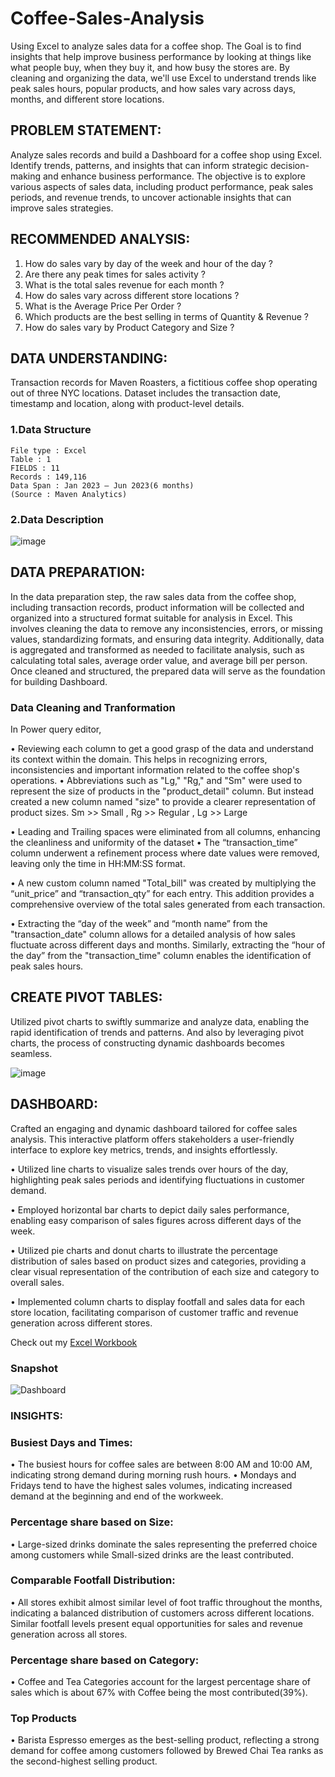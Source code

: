 # Coffee-Sales-Analysis
Using Excel to analyze sales data for a coffee shop. The Goal is to find insights that help improve business performance by looking at things like what people buy, when they buy it, and how busy the stores are. By cleaning and organizing the data, we'll use Excel to understand trends like peak sales hours, popular products, and how sales vary across days, months, and different store locations. 


## PROBLEM STATEMENT:


Analyze sales records and build a Dashboard for a coffee shop using Excel. Identify trends, patterns, and insights that can inform strategic decision-making and enhance business performance. The objective is to explore various aspects of sales data, including product performance, peak sales periods, and revenue trends, to uncover actionable insights that can improve sales strategies.


## RECOMMENDED ANALYSIS:


1. How do sales vary by day of the week and hour of the day ?
2. Are there any peak times for sales activity ?
3. What is the total sales revenue for each month ?
4. How do sales vary across different store locations ?
5. What is the Average Price Per Order ?
6. Which products are the best selling in terms of Quantity & Revenue ?
7. How do sales vary by Product Category and Size ?


## DATA UNDERSTANDING:


Transaction records for Maven Roasters, a fictitious coffee shop operating out of three NYC locations. Dataset includes the transaction date, timestamp and location, along with product-level details.


### 1.Data Structure


    File type : Excel
    Table : 1
    FIELDS : 11
    Records : 149,116
    Data Span : Jan 2023 – Jun 2023(6 months)
    (Source : Maven Analytics)


### 2.Data Description


![image](https://github.com/lkh-pranav/Coffee-Sales-Analysis/assets/165638568/11f67bce-b53c-4b4b-a3f6-4ad876db7e92)


## DATA PREPARATION:

In the data preparation step, the raw sales data from the coffee shop, including transaction records, product information will be collected and organized into a structured format suitable for analysis in Excel. This involves cleaning the data to remove any inconsistencies, errors, or missing values, standardizing formats, and ensuring data integrity. Additionally, data is aggregated and transformed as needed to facilitate analysis, such as calculating total sales, average order value, and average bill per person. Once cleaned and structured, the prepared data will serve as the foundation for building Dashboard.


### Data Cleaning and Tranformation

   
In Power query editor,

•	Reviewing each column to get a good grasp of the data and understand its context within the domain. This helps in recognizing errors, inconsistencies and important information related to the coffee shop's operations.
•	Abbreviations such as "Lg," "Rg," and "Sm" were used to represent the size of products in the "product_detail" column. But instead created a new column named "size" to provide a clearer representation of product sizes.
Sm >> Small , Rg >> Regular , Lg >> Large

•	Leading and Trailing spaces were eliminated from all columns, enhancing the cleanliness and uniformity of the dataset
•	The “transaction_time” column underwent a refinement process where date values were removed, leaving only the time in HH:MM:SS format.

•	A new custom column named "Total_bill" was created by multiplying the “unit_price” and “transaction_qty” for each entry. This addition provides a comprehensive overview of the total sales generated from each transaction.

•	Extracting the “day of the week” and “month name” from the "transaction_date" column allows for a detailed analysis of how sales fluctuate across different days and months. Similarly, extracting the “hour of the day” from the "transaction_time" column enables the identification of peak sales hours.


## CREATE PIVOT TABLES:


Utilized pivot charts to swiftly summarize and analyze data, enabling the rapid identification of trends and patterns. And also by leveraging pivot charts, the process of constructing dynamic dashboards becomes seamless.


![image](https://github.com/lkh-pranav/Coffee-Sales-Analysis/assets/165638568/bbe6af71-eed2-46cc-b615-ef1649be57f6)


## DASHBOARD:


Crafted an engaging and dynamic dashboard tailored for coffee sales analysis. This interactive platform offers stakeholders a user-friendly interface to explore key metrics, trends, and insights effortlessly.


•	Utilized line charts to visualize sales trends over hours of the day, highlighting peak sales periods and identifying fluctuations in customer demand.


•	Employed horizontal bar charts to depict daily sales performance, enabling easy comparison of sales figures across different days of the week.


•	Utilized pie charts and donut charts to illustrate the percentage distribution of sales based on product sizes and categories, providing a clear visual representation of the contribution of each size and category to overall sales.


•	Implemented column charts to display footfall and sales data for each store location, facilitating comparison of customer traffic and revenue generation across different stores.


Check out my [Excel Workbook](https://1drv.ms/x/c/594dd24d75e2ee39/IQNwXvYC9xfkR40x0s6Q3XCjATkxaISe5KJBz9702WkE8FM)


### Snapshot


![Dashboard](https://github.com/lkh-pranav/Coffee-Sales-Analysis/assets/165638568/1a396976-e919-4b61-b6fa-c2f40a11b23b)


### INSIGHTS:


### Busiest Days and Times: 
•	The busiest hours for coffee sales are between 8:00 AM and 10:00 AM, indicating strong demand during morning rush hours.
•	Mondays and Fridays tend to have the highest sales volumes, indicating increased demand at the beginning and end of the workweek.


### Percentage share based on Size:
•	Large-sized drinks dominate the sales representing the preferred choice among customers while Small-sized drinks are the least contributed.


### Comparable Footfall Distribution:
•	All stores exhibit almost similar level of foot traffic throughout the months, indicating a balanced distribution of customers across different locations. Similar footfall levels present equal opportunities for sales and revenue generation across all stores.


### Percentage share based on Category:
•	Coffee and Tea Categories  account for the largest percentage share of sales which is about 67% with Coffee being the most contributed(39%).

### Top Products
•	Barista Espresso emerges as the best-selling product, reflecting a strong demand for coffee among customers followed by Brewed Chai Tea ranks as the second-highest selling product.




